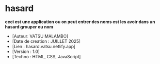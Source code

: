 # hasard

__ceci est une application ou on peut entrer des noms est les avoir dans un hasard grouper ou nom__

- [Auteur: VATSU MALAMBO]
- [Date de creation : JUILLET 2025]
- [Lien : hasard.vatsu.netlify.app]
- [Version : 1.0]
- [Techno : HTML, CSS, JavaScript]